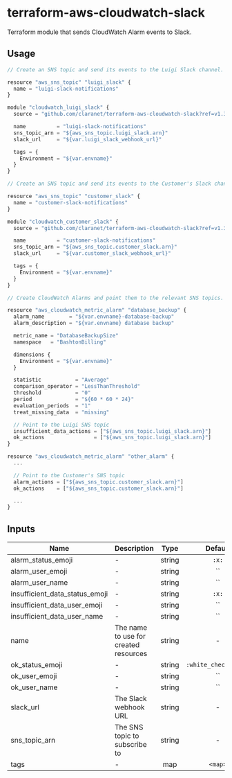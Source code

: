 # terraform-aws-cloudwatch-slack

Terraform module that sends CloudWatch Alarm events to Slack.

## Usage

```js
// Create an SNS topic and send its events to the Luigi Slack channel.

resource "aws_sns_topic" "luigi_slack" {
  name = "luigi-slack-notifications"
}

module "cloudwatch_luigi_slack" {
  source = "github.com/claranet/terraform-aws-cloudwatch-slack?ref=v1.3.3"

  name          = "luigi-slack-notifications"
  sns_topic_arn = "${aws_sns_topic.luigi_slack.arn}"
  slack_url     = "${var.luigi_slack_webhook_url}"

  tags = {
    Environment = "${var.envname}"
  }
}

// Create an SNS topic and send its events to the Customer's Slack channel.

resource "aws_sns_topic" "customer_slack" {
  name = "customer-slack-notifications"
}

module "cloudwatch_customer_slack" {
  source = "github.com/claranet/terraform-aws-cloudwatch-slack?ref=v1.3.3"

  name          = "customer-slack-notifications"
  sns_topic_arn = "${aws_sns_topic.customer_slack.arn}"
  slack_url     = "${var.customer_slack_webhook_url}"

  tags = {
    Environment = "${var.envname}"
  }
}

// Create CloudWatch Alarms and point them to the relevant SNS topics.

resource "aws_cloudwatch_metric_alarm" "database_backup" {
  alarm_name        = "${var.envname}-database-backup"
  alarm_description = "${var.envname} database backup"

  metric_name = "DatabaseBackupSize"
  namespace   = "BashtonBilling"

  dimensions {
    Environment = "${var.envname}"
  }

  statistic           = "Average"
  comparison_operator = "LessThanThreshold"
  threshold           = "0"
  period              = "${60 * 60 * 24}"
  evaluation_periods  = "1"
  treat_missing_data  = "missing"

  // Point to the Luigi SNS topic
  insufficient_data_actions = ["${aws_sns_topic.luigi_slack.arn}"]
  ok_actions                = ["${aws_sns_topic.luigi_slack.arn}"]
}

resource "aws_cloudwatch_metric_alarm" "other_alarm" {
  ...

  // Point to the Customer's SNS topic
  alarm_actions = ["${aws_sns_topic.customer_slack.arn}"]
  ok_actions    = ["${aws_sns_topic.customer_slack.arn}"]

  ...
}
```

## Inputs

| Name | Description | Type | Default | Required |
|------|-------------|:----:|:-----:|:-----:|
| alarm\_status\_emoji | - | string | `:x:` | no |
| alarm\_user\_emoji | - | string | `` | no |
| alarm\_user\_name | - | string | `` | no |
| insufficient\_data\_status\_emoji | - | string | `:x:` | no |
| insufficient\_data\_user\_emoji | - | string | `` | no |
| insufficient\_data\_user\_name | - | string | `` | no |
| name | The name to use for created resources | string | - | yes |
| ok\_status\_emoji | - | string | `:white_check_mark:` | no |
| ok\_user\_emoji | - | string | `` | no |
| ok\_user\_name | - | string | `` | no |
| slack\_url | The Slack webhook URL | string | - | yes |
| sns\_topic\_arn | The SNS topic to subscribe to | string | - | yes |
| tags | - | map | `<map>` | no |
